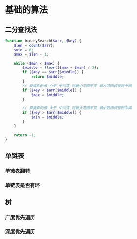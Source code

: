 # 基础的算法

## 二分查找法
```php
function binarySearch($arr, $key) {
    $len = count($arr);
    $min = 0;
    $max = $len - 1;

    while ($min < $max) {
        $middle = floor(($max + $min) / 2);
        if ($key == $arr[$middle]) {
            return $middle;
        }
        // 要搜索的值 小于 中间值 则最小范围不变 最大范围调整到中间
        if ($key < $arr[$middle]) {
            $max = $middle;
        }

        // 要搜索的值 大于 中间值 则最大范围不变 最小范围调整到中间
        if ($key > $arr[$middle]) {
            $min = $middle;
        }
    }

    return -1;
}
```

## 单链表
### 单链表翻转
### 单链表是否有环

## 树
### 广度优先遍历
### 深度优先遍历


